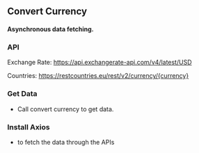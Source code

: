 ## Convert Currency

#### Asynchronous data fetching.

### API
Exchange Rate: https://api.exchangerate-api.com/v4/latest/USD

Countries: https://restcountries.eu/rest/v2/currency/{currency}


### Get Data 
- Call convert currency to get data.

### Install Axios
- to fetch the data through the APIs
